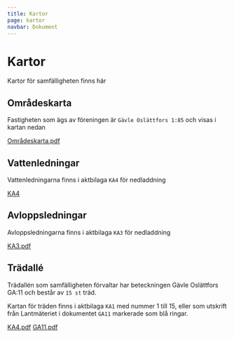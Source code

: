 ```yaml
---
title: Kartor
page: kartor
navbar: Dokument
---
```


# Kartor

Kartor för samfälligheten finns här

## Områdeskarta

Fastigheten som ägs av föreningen är `Gävle Oslättfors 1:85` och visas i kartan nedan

<a href="/assets/files/karta.pdf" target="_blank" class="btn btn-outline-dark"><i class="fa fa-file-pdf fa-xl"></i> Områdeskarta.pdf</a>

## Vattenledningar

Vattenledningarna finns i aktbilaga `KA4` för nedladdning

<a href="/assets/files/KA4.pdf" target="_blank" class="btn btn-outline-dark"><i class="fa fa-file-pdf fa-xl"></i> KA4</a>

## Avloppsledningar

Avloppsledningarna finns i aktbilaga `KA3` för nedladdning

<a href="/assets/files/KA3.pdf" target="_blank" class="btn btn-outline-dark"><i class="fa fa-file-pdf fa-xl"></i> KA3.pdf</a>

## Trädallé

Trädallén som samfälligheten förvaltar har beteckningen Gävle Oslättfors GA:11 och består av `15 st` träd.

Kartan för träden finns i aktbilaga `KA1` med nummer 1 till 15, eller som utskrift från Lantmäteriet i dokumentet `GA11` markerade som blå ringar.

<a href="/assets/files/KA1.pdf" target="_blank" class="btn btn-outline-dark"><i class="fa fa-file-pdf fa-xl"></i> KA4.pdf</a>
<a href="/assets/files/GA11.pdf" target="_blank" class="btn btn-outline-dark"><i class="fa fa-file-pdf fa-xl"></i> GA11.pdf</a>
